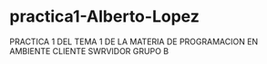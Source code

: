 # practica1-Alberto-Lopez
PRACTICA 1 DEL TEMA 1 DE LA MATERIA DE PROGRAMACION EN AMBIENTE CLIENTE SWRVIDOR GRUPO B 
